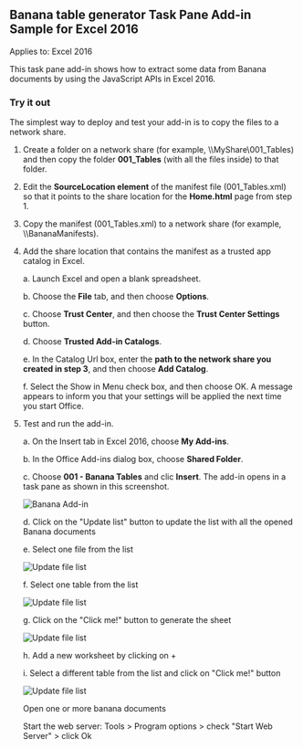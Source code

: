 ## Banana table generator Task Pane Add-in Sample for Excel 2016

Applies to: Excel 2016

This task pane add-in shows how to extract some data from Banana documents by using the JavaScript APIs in Excel 2016.


### Try it out
The simplest way to deploy and test your add-in is to copy the files to a network share.


1. Create a folder on a network share (for example, \\\MyShare\001_Tables) and then copy the folder **001_Tables** (with all the files inside) to that folder.

2. Edit the **SourceLocation element** of the manifest file (001_Tables.xml) so that it points to the share location for the **Home.html** page from step 1.

3. Copy the manifest (001_Tables.xml) to a network share (for example, \\\BananaManifests).

4. Add the share location that contains the manifest as a trusted app catalog in Excel.

	a. Launch Excel and open a blank spreadsheet.
    
    b. Choose the **File** tab, and then choose **Options**.

    c. Choose **Trust Center**, and then choose the **Trust Center Settings** button.

    d. Choose **Trusted Add-in Catalogs**.

    e. In the Catalog Url box, enter the **path to the network share you created in step 3**, and then choose **Add Catalog**.

    f. Select the Show in Menu check box, and then choose OK. A message appears to inform you that your settings will be applied the next time you start Office.

5. Test and run the add-in.

    a. On the Insert tab in Excel 2016, choose **My Add-ins**.

    b. In the Office Add-ins dialog box, choose **Shared Folder**.

    c. Choose **001 - Banana Tables** and clic **Insert**. The add-in opens in a task pane as shown in this screenshot.
    
    ![Banana Add-in](https://raw.githubusercontent.com/BananaAccounting/General/master/OfficeAdd-ins/ExcelAddIns/Images/001_Banana_add_in.png)
    
    d. Click on the "Update list" button to update the list with all the opened Banana documents
    
    e. Select one file from the list
    
    ![Update file list](https://raw.githubusercontent.com/BananaAccounting/General/master/OfficeAdd-ins/ExcelAddIns/Images/001_Banana_fileSelection.png)
    
    f. Select one table from the list
    
    ![Update file list](https://raw.githubusercontent.com/BananaAccounting/General/master/OfficeAdd-ins/ExcelAddIns/Images/001_Banana_TableSelection.png)
    
    g. Click on the "Click me!" button to generate the sheet
    
    ![Update file list](https://raw.githubusercontent.com/BananaAccounting/General/master/OfficeAdd-ins/ExcelAddIns/Images/001_Banana_accounts.png)
    
    h. Add a new worksheet by clicking on +
    
    i. Select a different table from the list and click on "Click me!" button
    
    ![Update file list](https://raw.githubusercontent.com/BananaAccounting/General/master/OfficeAdd-ins/ExcelAddIns/Images/001_Banana_journal.png)
    
   
   
   
   
   Open one or more banana documents
   
   Start the web server: Tools > Program options > check "Start Web Server" > click Ok
   
